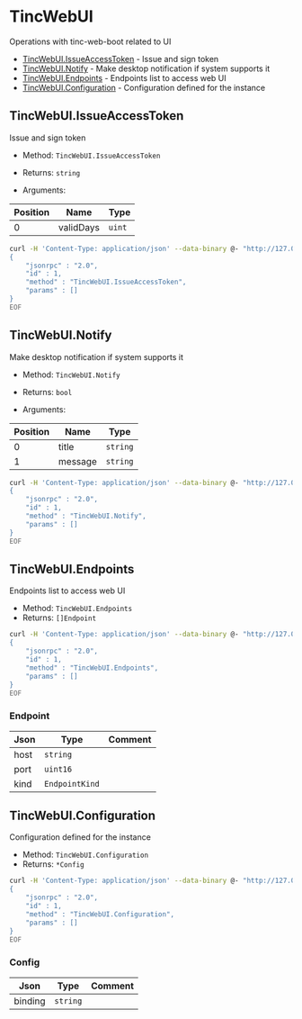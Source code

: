# TincWebUI

Operations with tinc-web-boot related to UI


* [TincWebUI.IssueAccessToken](#tincwebuiissueaccesstoken) - Issue and sign token
* [TincWebUI.Notify](#tincwebuinotify) - Make desktop notification if system supports it
* [TincWebUI.Endpoints](#tincwebuiendpoints) - Endpoints list to access web UI
* [TincWebUI.Configuration](#tincwebuiconfiguration) - Configuration defined for the instance



## TincWebUI.IssueAccessToken

Issue and sign token

* Method: `TincWebUI.IssueAccessToken`
* Returns: `string`

* Arguments:

| Position | Name | Type |
|----------|------|------|
| 0 | validDays | `uint` |

```bash
curl -H 'Content-Type: application/json' --data-binary @- "http://127.0.0.1:8686/api/" <<EOF
{
    "jsonrpc" : "2.0",
    "id" : 1,
    "method" : "TincWebUI.IssueAccessToken",
    "params" : []
}
EOF
```

## TincWebUI.Notify

Make desktop notification if system supports it

* Method: `TincWebUI.Notify`
* Returns: `bool`

* Arguments:

| Position | Name | Type |
|----------|------|------|
| 0 | title | `string` |
| 1 | message | `string` |

```bash
curl -H 'Content-Type: application/json' --data-binary @- "http://127.0.0.1:8686/api/" <<EOF
{
    "jsonrpc" : "2.0",
    "id" : 1,
    "method" : "TincWebUI.Notify",
    "params" : []
}
EOF
```

## TincWebUI.Endpoints

Endpoints list to access web UI

* Method: `TincWebUI.Endpoints`
* Returns: `[]Endpoint`

```bash
curl -H 'Content-Type: application/json' --data-binary @- "http://127.0.0.1:8686/api/" <<EOF
{
    "jsonrpc" : "2.0",
    "id" : 1,
    "method" : "TincWebUI.Endpoints",
    "params" : []
}
EOF
```
### Endpoint

| Json | Type | Comment |
|------|------|---------|
| host | `string` |  |
| port | `uint16` |  |
| kind | `EndpointKind` |  |

## TincWebUI.Configuration

Configuration defined for the instance

* Method: `TincWebUI.Configuration`
* Returns: `*Config`

```bash
curl -H 'Content-Type: application/json' --data-binary @- "http://127.0.0.1:8686/api/" <<EOF
{
    "jsonrpc" : "2.0",
    "id" : 1,
    "method" : "TincWebUI.Configuration",
    "params" : []
}
EOF
```
### Config

| Json | Type | Comment |
|------|------|---------|
| binding | `string` |  |